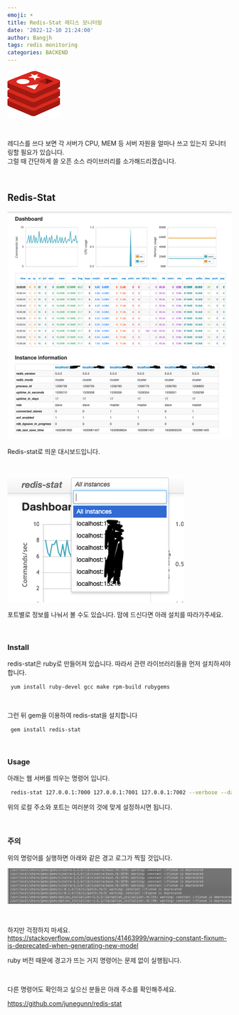 ```yaml
---
emoji: ☀️
title: Redis-Stat 레디스 모니터링
date: '2022-12-10 21:24:00'
author: Bangjh
tags: redis monitoring
categories: BACKEND
---
```


![image1](image1.png)

<br >

레디스를 쓰다 보면 각 서버가 CPU, MEM 등 서버 자원을 얼마나 쓰고 있는지 모니터링할 필요가 있습니다. <br>
그럴 때 간단하게 쓸 오픈 소스 라이브러리를 소가해드리겠습니다.

<br >

## Redis-Stat

![image2](image2.png)

Redis-stat로 띄운 대시보드입니다.

<br >

![image3](image3.png)

포트별로 정보를 나눠서 볼 수도 있습니다. 맘에 드신다면 아래 설치를 따라가주세요.

<br >

### Install

redis-stat은 ruby로 만들어져 있습니다. 따라서 관련 라이브러리들을 먼저 설치하셔야 합니다.

```bash
 yum install ruby-devel gcc make rpm-build rubygems
```

<br >

그런 뒤 gem을 이용하여 redis-stat을 설치합니다

```bash
 gem install redis-stat
```

<br >

### Usage

아래는 웹 서버를 띄우는 명령어 입니다.

```bash
 redis-stat 127.0.0.1:7000 127.0.0.1:7001 127.0.0.1:7002 --verbose --daemon --server=[웹 서버 포트번호]
```

위의 로컬 주소와 포트는 여러분의 것에 맞게 설정하시면 됩니다.

<br >

### 주의

위의 명렁어를 실행하면 아래와 같은 경고 로그가 찍힐 것입니다.

![image4](image4.png)

<br >

하지만 걱정하지 마세요.
https://stackoverflow.com/questions/41463999/warning-constant-fixnum-is-deprecated-when-generating-new-model

ruby 버전 때문에 경고가 뜨는 거지 명령어는 문제 없이 실행됩니다.

<br >

다른 명령어도 확인하고 싶으신 분들은 아래 주소를 확인해주세요.

https://github.com/junegunn/redis-stat

```toc

```
